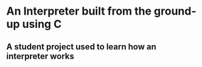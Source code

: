 # An Interpreter built from the ground-up using C

## A student project used to learn how an interpreter works